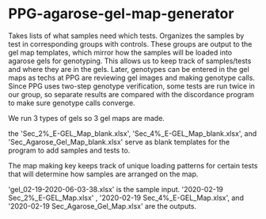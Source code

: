 # PPG-agarose-gel-map-generator

Takes lists of what samples need which tests. Organizes the samples by test in corresponding groups with controls.
These groups are output to the gel map templates, which mirror how the samples will be loaded into agarose gels for genotyping.
This allows us to keep track of samples/tests and where they are in the gels. 
Later, genotypes can be entered in the gel maps as techs at PPG are reviewing gel images and making genotype calls. 
Since PPG uses two-step genotype verification, some tests are run twice in our group, so separate results are compared with the
discordance program to make sure genotype calls converge.

We run 3 types of gels so 3 gel maps are made. 

the 'Sec_2%_E-GEL_Map_blank.xlsx', 'Sec_4%_E-GEL_Map_blank.xlsx', and 'Sec_Agarose_Gel_Map_blank.xlsx' serve as blank templates for the program to add
samples and tests to. 

The map making key keeps track of unique loading patterns for certain tests that will determine how samples are arranged on the map.

'gel_02-19-2020-06-03-38.xlsx' is the sample input. '2020-02-19 Sec_2%_E-GEL_Map.xlsx' , '2020-02-19 Sec_4%_E-GEL_Map.xlsx', and 
'2020-02-19 Sec_Agarose_Gel_Map.xlsx' are the outputs.
